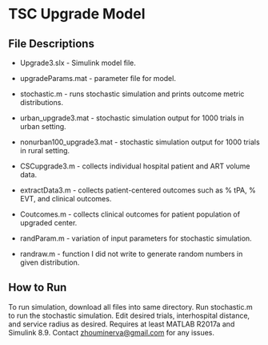 # TSC Upgrade Model

## File Descriptions

- Upgrade3.slx - Simulink model file. 
- upgradeParams.mat - parameter file for model.
- stochastic.m - runs stochastic simulation and prints outcome metric distributions.

- urban_upgrade3.mat - stochastic simulation output for 1000 trials in urban setting.
- nonurban100_upgrade3.mat - stochastic simulation output for 1000 trials in rural setting.

- CSCupgrade3.m - collects individual hospital patient and ART volume data.
- extractData3.m - collects patient-centered outcomes such as % tPA, % EVT, and clinical outcomes.
- Coutcomes.m - collects clinical outcomes for patient population of upgraded center.
- randParam.m - variation of input parameters for stochastic simulation.
- randraw.m - function I did not write to generate random numbers in given distribution.

## How to Run

To run simulation, download all files into same directory. Run stochastic.m to run the stochastic simulation. Edit desired trials, interhospital distance, and service radius as desired. Requires at least MATLAB R2017a and Simulink 8.9. Contact zhouminerva@gmail.com for any issues.
